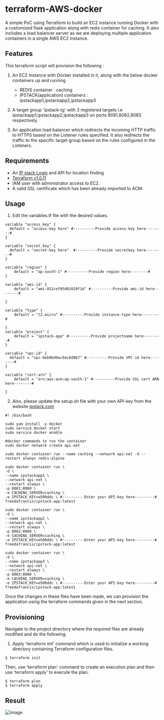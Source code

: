 # terraform-AWS-docker

A simple PoC using Terraform to build an EC2 instance running Docker with a customized flask application along with redis container for caching. It also includes a load balancer server as we are deploying multiple application containers in a single AWS EC2 instance.

## Features

This terraform script will provision the following :

1. An EC2 Instance with Docker installed in it, along with the below docker containers up and running
    - REDIS container                  : caching
    - IPSTACK(application) containers  : ipstackapp1,ipstackapp2,ipstackapp3 

2. A target group 'ipstack-tg' with 3 registered targets i.e ipstackapp1,ipstackapp2,ipstackapp3 on ports 8081,8082,8083 respectively.

3. An application load balancer which redirects the incoming HTTP traffic to HTTPS based on the Listener rules specified. It also redirects the traffic to the specific target group based on the rules configured in the Listeners.

## Requirements

- An [IP stack Login](https://ipstack.com/) and API for location finding 
- [Terraform v1.0.11](https://www.terraform.io/downloads.html)
- IAM user with administrator access to EC2.
- A valid SSL certificate which has been already imported to ACM.

## Usage

1. Edit the variables.tf file with the desired values.
```
variable "access_key" {
  default = "access-key here" #----------Provide access-key here--------#
}

variable "secret_key" {
  default = "secret-key here"  #----------Provide secretkey here--------#
}

variable "region" {
    default = "ap-south-1" #----------Provide region here--------#
}

variable "ami-id" {
    default = "ami-052cef05d01020f1d" #----------Provide ami-id here--------#
  
}

variable "type" {
    default = "t2.micro" #----------Provide instance-type here--------#
  
}
variable "project" {
    default = "ipstack-app" #----------Provide projectname here--------#
}

variable "vpc-id" {
  default = "vpc-0eb0bd9ac0ac8d067" #----------Provide VPC-id here--------#
}

variable "cert-arn" {
    default = "arn:aws:acm:ap-south-1" #----------Provide SSL cert ARN here--------#
  
}
```
2. Also, please update the setup.sh file with your own API-key from the website [ipstack.com](https://ipstack.com/)
```
#! /bin/bash

sudo yum install -y docker
sudo service docker start
sudo service docker enable

#docker commands to run the container
sudo docker network create api-net

sudo docker container run --name caching --network api-net -d --restart always redis:alpine

sudo docker container run \
-d \
--name ipstackapp1 \
--network api-net \
--restart always \
-p 8081:8080 \
-e CACHING_SERVER=caching \
-e IPSTACK_KEY=e500ddc \ #----------Enter your API-key here---------#
freedafrancis/ipstack-app:latest

sudo docker container run \
-d \
--name ipstackapp2 \
--network api-net \
--restart always \
-p 8082:8080 \
-e CACHING_SERVER=caching \
-e IPSTACK_KEY=e500ddc \ #----------Enter your API-key here---------#
freedafrancis/ipstack-app:latest

sudo docker container run \
-d \
--name ipstackapp3 \
--network api-net \
--restart always \
-p 8083:8080 \
-e CACHING_SERVER=caching \
-e IPSTACK_KEY=e500ddc \ #----------Enter your API-key here---------#
freedafrancis/ipstack-app:latest
```
Once the changes in these files have been made, we can provision the application using the terraform commands given in the next section.

## Provisioning

Navigate to the project directory where the required files are already modified and do the following.

1. Apply 'terraform init' command which is used to initialize a working directory containing Terraform configuration files.
```
$ terraform init
```
Then, use 'terraform plan' command to create an execution plan and then use 'terraform apply' to execute the plan. 
```
$ terraform plan
$ terraform apply
```

## Result
![image](https://user-images.githubusercontent.com/93197553/146998694-361c9b90-4f27-4f2f-95d7-66732152ac30.png)
